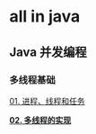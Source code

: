 # all in java

## Java 并发编程
### 多线程基础

[01. 进程、线程和任务](https://github.com/chenqingyun/all-in-java/blob/master/note/Java%20%E5%B9%B6%E5%8F%91%E7%BC%96%E7%A8%8B/01.%20%E5%A4%9A%E7%BA%BF%E7%A8%8B%E5%9F%BA%E7%A1%80/01.%20%E8%BF%9B%E7%A8%8B%E3%80%81%E7%BA%BF%E7%A8%8B%E5%92%8C%E4%BB%BB%E5%8A%A1.md)

[**02. 多线程的实现**](https://github.com/chenqingyun/all-in-java/blob/master/note/Java%20%E5%B9%B6%E5%8F%91%E7%BC%96%E7%A8%8B/01.%20%E5%A4%9A%E7%BA%BF%E7%A8%8B%E5%9F%BA%E7%A1%80/02.%20%E5%A4%9A%E7%BA%BF%E7%A8%8B%E7%9A%84%E5%AE%9E%E7%8E%B0.md)

